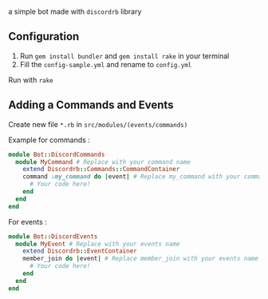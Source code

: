 a simple bot made with `discordrb` library
## Configuration
1. Run `gem install bundler` and `gem install rake` in your terminal
2. Fill the `config-sample.yml` and rename to `config.yml`

Run with `rake`

## Adding a Commands and Events
Create new file `*.rb` in `src/modules/(events/commands)`

Example for commands :
```rb
module Bot::DiscordCommands
  module MyCommand # Replace with your command name
    extend Discordrb::Commands::CommandContainer
    command :my_command do |event| # Replace my_command with your commands name
      # Your code here!
    end
  end
end
```
For events :
```rb
module Bot::DiscordEvents
  module MyEvent # Replace with your events name
    extend Discordrb::EventContainer
    member_join do |event| # Replace member_join with your events name
      # Your code here!
    end
  end
end
```
